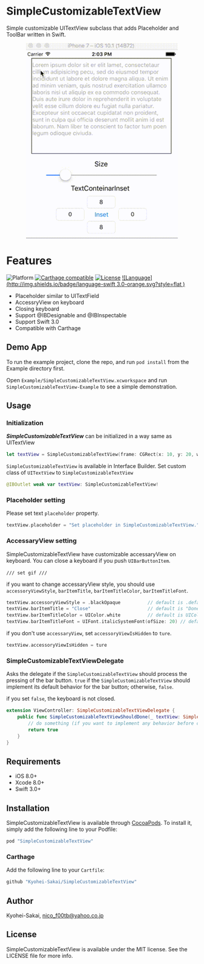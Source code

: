 # SimpleCustomizableTextView

Simple customizable UITextView subclass that adds Placeholder and ToolBar written in Swift.

<p align="center"><img src="./ScreenCapture/TextViewDemo.gif" width="400"></p>


# Features

![Platform](http://img.shields.io/badge/platform-ios-blue.svg?style=flat
)
[![Carthage compatible](https://img.shields.io/badge/Carthage-Compatible-brightgreen.svg?style=flat)](https://github.com/Carthage/Carthage)
[![License](http://img.shields.io/badge/license-MIT-lightgrey.svg?style=flat
)](http://mit-license.org)
[![Language](http://img.shields.io/badge/language-swift 3.0-orange.svg?style=flat
)](https://developer.apple.com/swift)

- Placeholder similar to UITextField
- AccessryView on keyboard
- Closing keyboard
- Support @IBDesignable and @IBInspectable
- Support Swift 3.0
- Compatible with Carthage


## Demo App

To run the example project, clone the repo, and run `pod install` from the Example directory first.

Open `Example/SimpleCustomizableTextView.xcworkspace` and run `SimpleCustomizableTextView-Example` to see a simple demonstration.


## Usage

### Initialization

***SimpleCustomizableTextView*** can be initialized in a way same as UITextView

```swift
let textView = SimpleCustomizableTextView(frame: CGRect(x: 10, y: 20, width: 200, height: 300))
```

`SimpleCustomizableTextView` is available in Interface Builder.
Set custom class of `UITextView` to `SimpleCustomizableTextView`

```swift
@IBOutlet weak var textView: SimpleCustomizableTextView!
```

### Placeholder setting

Please set text `placeholder` property.

```swift
textView.placeholder = "Set placeholder in SimpleCustomizableTextView."
```

### AccessaryView setting

SimpleCustomizableTextView have customizable accessaryView on keyboard.
You can close a keyboard if you push `UIBarButtonItem`.

`/// set gif ///`

if you want to change accessaryView style, you should use `accessoryViewStyle`, `barItemTitle`, `barItemTitleColor`, `barItemTitleFont`.

```swift
textView.accessoryViewStyle = .blackOpaque          // default is .default
textView.barItemTitle = "Close"                     // default is "Done"
textView.barItemTitleColor = UIColor.white          // default is UIColor.black
textView.barItemTitleFont = UIFont.italicSystemFont(ofSize: 20) // default is .systemFont(ofSize: UIFont.buttonFontSize)
```

if you don't use `accessaryView`, set `accessoryViewIsHidden` to `ture`.

```swift
textView.accessoryViewIsHidden = ture
```

### SimpleCustomizableTextViewDelegate

Asks the delegate if the `SimpleCustomizableTextView` should process the pressing of the bar button.
`true` if the `SimpleCustomizableTextView` should implement its default behavior for the bar button; otherwise, `false`.

if you set `false`, the keyboard is not closed.

```swift
extension ViewController: SimpleCustomizableTextViewDelegate {
    public func SimpleCustomizableTextViewShouldDone(_ textView: SimpleCustomizableTextView) -> Bool {
        // do something (if you want to implement any behavior before closing the keyboard)
        return true
    }
}

```

## Requirements

- iOS 8.0+
- Xcode 8.0+
- Swift 3.0+



## Installation

SimpleCustomizableTextView is available through [CocoaPods](http://cocoapods.org). To install
it, simply add the following line to your Podfile:


```ruby
pod "SimpleCustomizableTextView"
```

### Carthage

Add the following line to your `Cartfile`:

```ruby
github "Kyohei-Sakai/SimpleCustomizableTextView"
```

## Author

Kyohei-Sakai, nico_f00tb@yahoo.co.jp

## License

SimpleCustomizableTextView is available under the MIT license. See the LICENSE file for more info.
